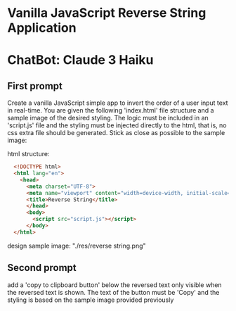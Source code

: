 # Vanilla JavaScript Reverse String Application
# ChatBot: Claude 3 Haiku

## First prompt
Create a vanilla JavaScript simple app to invert the order of a user input text in real-time. You are given the following 'index.html' file structure and a sample image of the desired styling. The logic must be included in an 'script.js' file and the styling must be injected directly to the html, that is, no css extra file should be generated. Stick as close as possible to the sample image:

html structure:
```html
  <!DOCTYPE html>
  <html lang="en">
    <head>
      <meta charset="UTF-8">
      <meta name="viewport" content="width=device-width, initial-scale=1.0">
      <title>Reverse String</title>
      </head>
      <body>
        <script src="script.js"></script>
      </body>
  </html>
```

design sample image: "./res/reverse string.png"

## Second prompt
add a 'copy to clipboard button' below the reversed text only visible when the reversed text is shown. The text of the button must be 'Copy' and the styling is based on the sample image provided previously